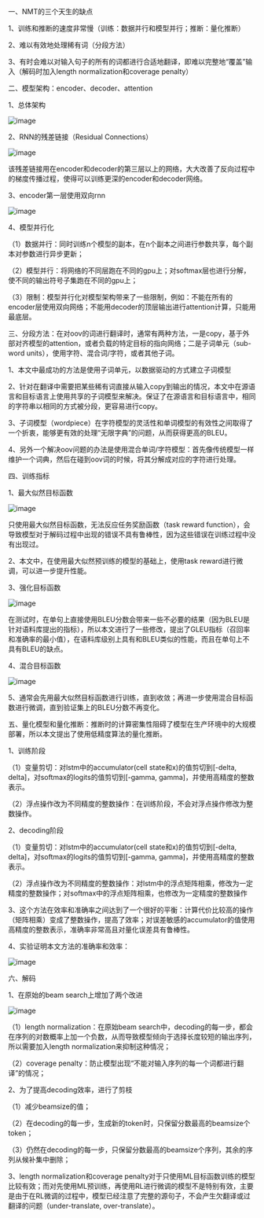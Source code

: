 一、NMT的三个天生的缺点

1、训练和推断的速度非常慢（训练：数据并行和模型并行；推断：量化推断）

2、难以有效地处理稀有词（分段方法）

3、有时会难以对输入句子的所有的词都进行合适地翻译，即难以完整地“覆盖”输入（解码时加入length normalization和coverage penalty）



二、模型架构：encoder、decoder、attention

1、总体架构

![image](https://github.com/shiyanwudi922/paper_summary/blob/master/picture/Google'sNeuralMachineTranslationSystem--BridgingTheGapBetweenHumanAndMachineTranslation/figure1.png)

2、RNN的残差链接（Residual Connections）

![image](https://github.com/shiyanwudi922/paper_summary/blob/master/picture/Google'sNeuralMachineTranslationSystem--BridgingTheGapBetweenHumanAndMachineTranslation/figure2.png)

该残差链接用在encoder和decoder的第三层以上的网络，大大改善了反向过程中的梯度传播过程，使得可以训练更深的encoder和decoder网络。

3、encoder第一层使用双向rnn

![image](https://github.com/shiyanwudi922/paper_summary/blob/master/picture/Google'sNeuralMachineTranslationSystem--BridgingTheGapBetweenHumanAndMachineTranslation/figure3.png)

4、模型并行化

（1）数据并行：同时训练n个模型的副本，在n个副本之间进行参数共享，每个副本对参数进行异步更新；

（2）模型并行：将网络的不同层跑在不同的gpu上；对softmax层也进行分解，使不同的输出符号子集跑在不同的gpu上；

（3）限制：模型并行化对模型架构带来了一些限制，例如：不能在所有的encoder层使用双向网络；不能用decoder的顶层输出进行attention计算，只能用最底层。



三、分段方法：在对oov的词进行翻译时，通常有两种方法，一是copy，基于外部对齐模型的attention，或者负载的特定目标的指向网络；二是子词单元（sub-word units），使用字符、混合词/字符，或者其他子词。

1、本文中最成功的方法是使用子词单元，以数据驱动的方式建立子词模型

2、针对在翻译中需要把某些稀有词直接从输入copy到输出的情况，本文中在源语言和目标语言上使用共享的子词模型来解决。保证了在源语言和目标语言中，相同的字符串以相同的方式被分段，更容易进行copy。

3、子词模型（wordpiece）在字符模型的灵活性和单词模型的有效性之间取得了一个折衷，能够更有效的处理“无限字典”的问题，从而获得更高的BLEU。

4、另外一个解决oov问题的办法是使用混合单词/字符模型：首先像传统模型一样维护一个词典，然后在碰到oov词的时候，将其分解成对应的字符进行处理。



四、训练指标

1、最大似然目标函数

![image](https://github.com/shiyanwudi922/paper_summary/blob/master/picture/Google'sNeuralMachineTranslationSystem--BridgingTheGapBetweenHumanAndMachineTranslation/equation7.png)

只使用最大似然目标函数，无法反应任务奖励函数（task reward function），会导致模型对于解码过程中出现的错误不具有鲁棒性，因为这些错误在训练过程中没有出现过。

2、本文中，在使用最大似然预训练的模型的基础上，使用task reward进行微调，可以进一步提升性能。

3、强化目标函数

![image](https://github.com/shiyanwudi922/paper_summary/blob/master/picture/Google'sNeuralMachineTranslationSystem--BridgingTheGapBetweenHumanAndMachineTranslation/equation8.png)

在测试时，在单句上直接使用BLEU分数会带来一些不必要的结果（因为BLEU是针对语料库提出的指标），所以本文进行了一些修改，提出了GLEU指标（召回率和准确率的最小值），在语料库级别上具有和BLEU类似的性能，而且在单句上不具有BLEU的缺点。

4、混合目标函数

![image](https://github.com/shiyanwudi922/paper_summary/blob/master/picture/Google'sNeuralMachineTranslationSystem--BridgingTheGapBetweenHumanAndMachineTranslation/equation9.png)

5、通常会先用最大似然目标函数进行训练，直到收敛；再进一步使用混合目标函数进行微调，直到验证集上的BLEU分数不再变化。



五、量化模型和量化推断：推断时的计算密集性阻碍了模型在生产环境中的大规模部署，所以本文提出了使用低精度算法的量化推断。

1、训练阶段

（1）变量剪切：对lstm中的accumulator(cell state和x)的值剪切到[-delta, delta]，对softmax的logits的值剪切到[-gamma, gamma]，并使用高精度的整数表示。

（2）浮点操作改为不同精度的整数操作：在训练阶段，不会对浮点操作修改为整数操作。

2、decoding阶段

（1）变量剪切：对lstm中的accumulator(cell state和x)的值剪切到[-delta, delta]，对softmax的logits的值剪切到[-gamma, gamma]，并使用高精度的整数表示。

（2）浮点操作改为不同精度的整数操作：对lstm中的浮点矩阵相乘，修改为一定精度的整数操作；对softmax中的浮点矩阵相乘，也修改为一定精度的整数操作

3、这个方法在效率和准确率之间达到了一个很好的平衡：计算代价比较高的操作（矩阵相乘）变成了整数操作，提高了效率；对误差敏感的accumulator的值使用高精度的整数表示，准确率非常高且对量化误差具有鲁棒性。

4、实验证明本文方法的准确率和效率：

![image](https://github.com/shiyanwudi922/paper_summary/blob/master/picture/Google'sNeuralMachineTranslationSystem--BridgingTheGapBetweenHumanAndMachineTranslation/table1.png)



六、解码

1、在原始的beam search上增加了两个改进

![image](https://github.com/shiyanwudi922/paper_summary/blob/master/picture/Google'sNeuralMachineTranslationSystem--BridgingTheGapBetweenHumanAndMachineTranslation/equation14.png)

（1）length normalization：在原始beam search中，decoding的每一步，都会在序列的对数概率上加一个负数，从而导致模型倾向于选择长度较短的输出序列，所以需要加入length normalization来抑制这种情况；

（2）coverage penalty：防止模型出现“不能对输入序列的每一个词都进行翻译”的情况；

2、为了提高decoding效率，进行了剪枝

（1）减少beamsize的值；

（2）在decoding的每一步，生成新的token时，只保留分数最高的beamsize个token；

（3）仍然在decoding的每一步，只保留分数最高的beamsize个序列，其余的序列从候补集中删除；

3、length normalization和coverage penalty对于只使用ML目标函数训练的模型比较有效；而对先使用ML预训练，再使用RL进行微调的模型不是特别有效，主要是由于在RL微调的过程中，模型已经注意了完整的源句子，不会产生欠翻译或过翻译的问题（under-translate, over-translate）。